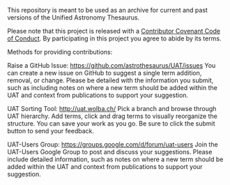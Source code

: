 This repository is meant to be used as an archive for current and past versions of the Unified Astronomy Thesaurus.

Please note that this project is released with a [Contributor Covenant Code of Conduct](CODE_OF_CONDUCT.md). By participating in this project you agree to abide by its terms.

Methods for providing contributions:

Raise a GitHub Issue: https://github.com/astrothesaurus/UAT/issues
You can create a new issue on GitHub to suggest a single term addition, removal, or change.  Please be detailed with the information you submit, such as including notes on where a new term should be added within the UAT and context from publications to support your suggestion.

UAT Sorting Tool: http://uat.wolba.ch/
Pick a branch and browse through UAT hierarchy. Add terms, click and drag terms to visually reorganize the structure.  You can save your work as you go.  Be sure to click the submit button to send your feedback.

UAT-Users Group: https://groups.google.com/d/forum/uat-users
Join the UAT-Users Google Group to post and discuss your suggestions.  Please include detailed information, such as notes on where a new term should be added within the UAT and context from publications to support your suggestion.